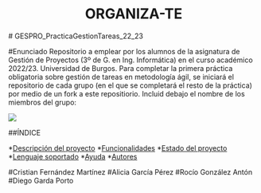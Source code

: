 <h1 align="center"> ORGANIZA-TE </h1>
# GESPRO_PracticaGestionTareas_22_23

#Enunciado
Repositorio a emplear por los alumnos de la asignatura de Gestión de Proyectos (3º de G. en Ing. Informática) en el curso académico 2022/23. Universidad de Burgos.  Para completar la primera práctica obligatoria sobre gestión de tareas en metodología ágil, se iniciará el repositorio de cada grupo (en el que se completará el resto de la práctica) por medio de un fork a este repositiorio.  Incluid debajo el nombre de los miembros del grupo:

<p align="left">
<img src="https://img.shields.io/badge/STATUS-EN%20DESAROLLO-green">
</p>

##ÍNDICE

*[Descripción del proyecto](#descripción-del-proyecto) 
*[Funcionalidades](#funcionalidades) 
*[Estado del proyecto](#estado-del-proyecto)
*[Lenguaje soportado](#lenguaje-soportado)
*[Ayuda](#ayuda)
*[Autores](#autores)


#Cristian Fernández Martínez
#Alicia García Pérez
#Rocío González Antón
#Diego Garda Porto

